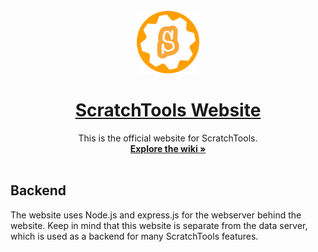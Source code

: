 <br />
<div align="center">
  <a href="https://github.com/STForScratch/website4">
    <img src="images/logo.svg" alt="Logo" width="100" height="100">
    <h1 align="center">ScratchTools Website</h1>
  </a>

  <p align="center">
    This is the official website for ScratchTools.
    <br />
    <a href="https://github.com/STForScratch/website4/wiki"><strong>Explore the wiki »</strong></a>
    <br />
    <br />
  </p>
</div> 

## Backend
The website uses Node.js and express.js for the webserver behind the website. Keep in mind that this website is separate from the data server, which is used as a backend for many ScratchTools features.
